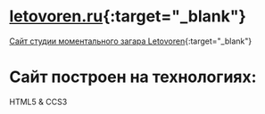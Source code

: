 # [letovoren.ru](https://thebearcod.github.io/letovoren){:target="_blank"}
[Сайт студии моментального загара Letovoren](https://thebearcod.github.io/letovoren){:target="_blank"}

# Сайт построен на технологиях:
HTML5 & CCS3
